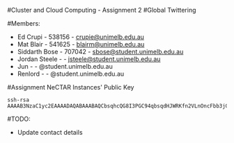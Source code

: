 #Cluster and Cloud Computing - Assignment 2
#Global Twittering

#Members:
- Ed Crupi - 538156 - crupie@unimelb.edu.au
- Mat Blair - 541625 - blairm@unimelb.edu.au
- Siddarth Bose - 707042 - sbose@student.unimelb.edu.au
- Jordan Steele - - jsteele@student.unimelb.edu.au
- Jun - - @student.unimelb.edu.au
- Renlord - - @student.unimelb.edu.au

#Assignment NeCTAR Instances' Public Key

```ssh
ssh-rsa AAAAB3NzaC1yc2EAAAADAQABAAABAQCbsqhcQG8I3PGC94qbsqdHJWRKfn2VLnOncFbb3jG/WGGSNqSLwEA+iCzoS1BKTapM07C0gtZDLDqSrF0sqba7T8ZZEpi0BbCbNn32+O1zQhCALNlTYSxaNy750t/brCOziGEne37o4jipTC467kl0625h0TIxwkCNKqPlJKWfeARFn2MNPQXcKeo9ORjIK2EpmsQ8jSygklJ2RQI7irOlM3OJwQJCXkMmQ5yA007Keng5Oj+cLhov8sJSHNRx/1h6btrnQKOfae1u2BX5SZIuGH/BtaQXTqbfxG4LpTauWi8c2O86RbPPNQtb9jGBs/FeTpFcFG77QmMfsgIb3B3f
```

#TODO:

- Update contact details
